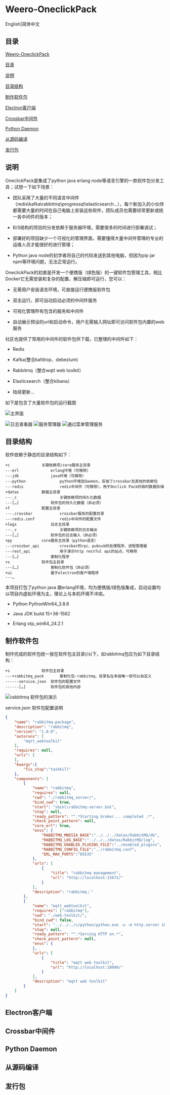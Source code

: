 # Weero-OneclickPack

English\|简体中文

## 目录

[Weero-OneclickPack](#_Toc97722997)

[目录](#目录)

[说明](#_Toc97722999)

[目录结构](#_Toc97723000)

[制作软件包](#_Toc97723001)

[Electron客户端](#electron客户端)

[Crossbar中间件](#_Toc97723003)

[Python Daemon](#_Toc97723004)

[从源码编译](#_Toc97723005)

[发行包](#_Toc97723006)

## 说明

OneclickPack是集成了python java erlang node等语言引擎的一款软件包分发工具；试想一下如下场景：

-   团队采用了大量的不同语言中间件（redis\\kafka\\rabbitmq\\progressql\\elasticsearch…），每个新加入的小伙伴都需要大量的时间在自己电脑上安装这些软件，团队成员也需要经常更新或统一各中间件的版本；

-   B/S结构的项目的分发依赖于服务器环境，需要很多的时间进行部署调试；

-   部署好的项目缺少一个可视化的管理界面，需要懂得大量中间件管理的专业的运维人员才能很好的进行管理；

-   Python java node的初学者将自己的代码发送到其他电脑，但因为pip jar npm等环境问题，无法正常运行。

OneclickPack的初衷是开发一个便携版（绿色版）的一键软件包管理工具，相比Docker它无需安装和复杂的配置，解压缩即可运行，您可以：

-   无需用户安装语言环境，可直接运行便携版软件包

-   双击运行，即可自动启动必须的中间件服务

-   可视化管理所有包含的服务和中间件

-   自动展示预设的url和启动命令，用户无需输入网址即可访问软件包内置的web服务

社区也提供了常用的中间件的软件包供下载，已整理的中间件如下：

-   Redis

-   Kafka(整合kafdrop、debezium)

-   Rabbitmq（整合wqtt web toolkit）

-   Elasticsearch（整合kibana）

-   陆续更新…

如下是包含了大量软件包的运行截图

![主界面](media/e279b91bed55e0776d3ca2087a6cd36a.png)

![日志查看器](media/e4d0acd1668a9ee7894f8bf581e6e3a5.png) ![服务管理器](media/a472388c0b1b4ee968638a3ad073ffa4.png) ![通过菜单管理服务](media/cccc64a8f7b4ad51eb9355f64e8bf49e.png)

## 目录结构

软件依赖于静态的目录结构如下：

~~~~~~~~~~~~~~~~~~~~~~~~~~~~~~~~~~~~~~~~~~~~~~~~~~~~~~~~~~~~~~~~~~~~~~~~~~~~~~~~
+c				关键依赖项/core服务主目录
---erl				erlang环境（可移除）
---jdk				java环境（可移除）
---python				python环境及Daemon，安装了crossbar及其他的依赖包
---redis				redis中间件（可移除），用于Onclick Pack的临时数据存储
+datas			数据主目录
---_c					关键依赖项的持久化数据
---[…]				软件包的持久化数据（非必须）
+f				配置主目录
---.crossbar			crossbar服务的配置目录
---redis.conf			redis中间件的配置文件
+logs				日志主目录
---_c					关键依赖项的日志输出
---[…]				软件包的日志输入（非必须）
+py				core服务主目录（python语言）
---crossbar_api			crossbar的rpc、pubsub的处理程序、进程管理器
---rest_api				用于演示http restful api的站点，可移除
---[…]				客制化程序
+s				软件包主目录
---[…]				客制化软件包（非必须）
+ui					基于electron的客户端程序
---…
~~~~~~~~~~~~~~~~~~~~~~~~~~~~~~~~~~~~~~~~~~~~~~~~~~~~~~~~~~~~~~~~~~~~~~~~~~~~~~~~

本项目打包了python java 跟erlang环境，均为便携版/绿色版集成，启动设置均以项目内虚拟环境为主，理论上与本机环境不冲突。

-   Python PythonWin64_3.8.6

-   Java JDK build 15+36-1562

-   Erlang otp_win64_24.2.1

## 制作软件包

制作完成的软件包统一放在软件包主目录(/s)下，如rabbitmq包应为如下目录结构：

~~~~~~~~~~~~~~~~~~~~~~~~~~~~~~~~~~~~~~~~~~~~~~~~~~~~~~~~~~~~~~~~~~~~~~~~~~~~~~~~
+s				软件包主目录
---+rabbitmq_pack		客制化包-rabbitmq，目录名在本级唯一但可以自定义
------service.json	软件包的配置文件
------[…]			软件包的其他内容
~~~~~~~~~~~~~~~~~~~~~~~~~~~~~~~~~~~~~~~~~~~~~~~~~~~~~~~~~~~~~~~~~~~~~~~~~~~~~~~~

![rabbitmq 软件包的演示](media/79c1ba874b62c49fed5934ea73678bfd.png)

service.json 软件包配置说明

~~~~~~~~~~~~~~~~~~~~~~~~~~~~~~~~~~~~~~~~~~~~~~~~~~~~~~~~~~~~~~~~~~~~~~~~~~~ json
{
    "name": "rabbitmq-package",
    "description": "rabbitmq",
    "version": "1.0.0",
    "autoruns": [
        "mqtt_webtoolkit"
    ],
    "requires": null,
    "urls": [
    ],
    "kwargs":{
        "fix_stop":"taskkill"
    },
    "components": [
        {
            "name": "rabbitmq",
            "requires": null,
            "cwd": "./rabbitmq_server/",
            "bind_cwd": true,
            "start": "sbin\\rabbitmq-server.bat",
            "stop": null,
            "ready_pattern": "^.*Starting broker... completed .*",
            "check_point_pattern": null,
            "core_erl": true,
            "envs": {
                "RABBITMQ_MNESIA_BASE":"../../../datas/RabbitMQ/db",
                "RABBITMQ_LOG_BASE":"../../../datas/RabbitMQ/log",
                "RABBITMQ_ENABLED_PLUGINS_FILE":"../enabled_plugins",
                "RABBITMQ_CONFIG_FILE":"../rabbitmq.conf",
                "ERL_MAX_PORTS":"65535"
            },
            "urls": [
                {
                    "title": "rabbitmq management",
                    "url": "http://localhost:15672/"
                }
            ],
            "description": "rabbitmq；"
        },
        {
            "name": "mqtt_webtoolkit",
            "requires": ["rabbitmq"],
            "cwd": "./web-toolkit/",
            "bind_cwd": false,
            "start": "../../../c/python/python.exe -u -m http.server 18099 --directory ./",
            "stop": null,
            "ready_pattern": "^.*Serving HTTP on.*",
            "check_point_pattern": null,
            "envs": {
            },
            "urls": [
                {
                    "title": "mqtt web toolkit",
                    "url": "http://localhost:18099/"
                }
            ],
            "description": "mqtt web toolkit"
        }
    ]
}
~~~~~~~~~~~~~~~~~~~~~~~~~~~~~~~~~~~~~~~~~~~~~~~~~~~~~~~~~~~~~~~~~~~~~~~~~~~~~~~~

## Electron客户端

## Crossbar中间件

## Python Daemon

## 从源码编译

## 发行包

